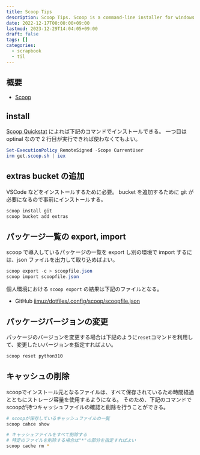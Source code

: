 ```yaml
---
title: Scoop Tips
description: Scoop Tips. Scoop is a command-line installer for windows.
date: 2022-12-17T00:00:00+09:00
lastmod: 2023-12-29T14:04:05+09:00
draft: false
tags: []
categories:
  - scrapbook
  - til
---
```


## 概要

- [Scoop](https://scoop.sh/)

## install

[Scoop Quickstat](https://scoop.sh/) によれば下記のコマンドでインストールできる。
一つ目は optinal なので 2 行目が実行できれば使わなくてもよい。

```powershell
Set-ExecutionPolicy RemoteSigned -Scope CurrentUser
irm get.scoop.sh | iex
```

## extras bucket の追加

VSCode などをインストールするために必要。 bucket を追加するために git が必要になるので事前にインストールする。

```powershell
scoop install git
scoop bucket add extras
```

## パッケージ一覧の export, import

scoop で導入しているパッケージの一覧を export し別の環境で import するには、json ファイルを出力して取り込めばよい。

```powershell
scoop export -c > scoopfile.json
scoop import scoopfile.json
```

個人環境における `scoop export` の結果は下記のファイルとなる。

- GitHub [iimuz/dotfiles/.config/scoop/scoopfile.json](https://github.com/iimuz/dotfiles/.config/scoop/scoopfile.json)

## パッケージバージョンの変更

パッケージのバージョンを変更する場合は下記のように`reset`コマンドを利用して、変更したいバージョンを指定すればよい。

```sh
scoop reset python310
```

## キャッシュの削除

scoopでインストール元となるファイルは、すべて保存されているため時間経過とともにストレージ容量を使用するようになる。
そのため、下記のコマンドでscoopが持つキャッシュファイルの確認と削除を行うことができる。

```sh
# scoopが保存しているキャッシュファイルの一覧
scoop cahce show

# キャッシュファイルをすべて削除する
# 特定のファイルを削除する場合は"*"の部分を指定すればよい
scoop cache rm *
```
